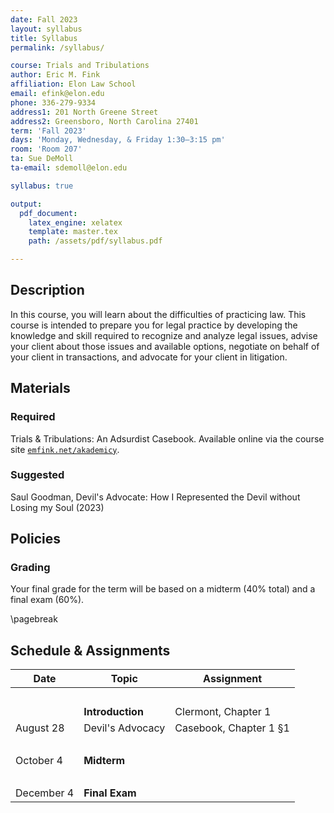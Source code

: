 ```yaml
---
date: Fall 2023
layout: syllabus
title: Syllabus
permalink: /syllabus/

course: Trials and Tribulations
author: Eric M. Fink
affiliation: Elon Law School
email: efink@elon.edu
phone: 336-279-9334
address1: 201 North Greene Street
address2: Greensboro, North Carolina 27401
term: 'Fall 2023'
days: 'Monday, Wednesday, & Friday 1:30–3:15 pm'
room: 'Room 207'
ta: Sue DeMoll
ta-email: sdemoll@elon.edu

syllabus: true

output:
  pdf_document:
    latex_engine: xelatex
    template: master.tex
    path: /assets/pdf/syllabus.pdf

---
```


## Description

In this course, you will learn about the difficulties of practicing law. This course is intended to prepare you for legal practice by developing the knowledge and skill required to recognize and analyze legal issues, advise your client about those issues and available options, negotiate on behalf of your client in transactions, and advocate for your client in litigation.

## Materials

### Required 

Trials & Tribulations: An Adsurdist Casebook. Available online via the course site [`emfink.net/akademicy`](https://www.emfink.net/akademicky).

### Suggested 

Saul Goodman, Devil's Advocate: How I Represented the Devil without Losing my Soul (2023)

## Policies

### Grading

Your final grade for the term will be based on a midterm (40% total) and a final exam (60%).

\pagebreak

## Schedule & Assignments

<div class="fullwidth">

 **Date** | **Topic**  | **Assignment**
--|---|--
 &nbsp; | &nbsp; | &nbsp;
 &nbsp; | **Introduction** | Clermont, Chapter 1
 August 28 | Devil's Advocacy | Casebook, Chapter 1 §1
  &nbsp; |  &nbsp; |  &nbsp;
 October 4 | **Midterm** | &nbsp; 
  &nbsp; |  &nbsp; |  &nbsp;
 December 4 | **Final Exam** | &nbsp;

</div>